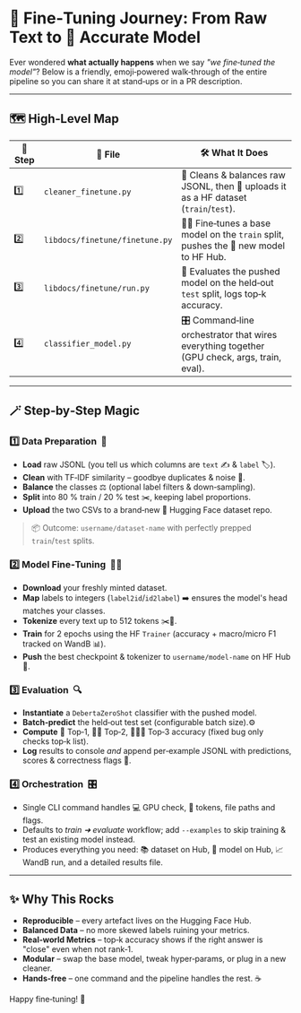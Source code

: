 # 🚀 Fine‑Tuning Journey: From Raw Text to 🎯 Accurate Model

Ever wondered **what actually happens** when we say *"we fine‑tuned the model"*?  Below is a friendly, emoji‑powered walk‑through of the entire pipeline so you can share it at stand‑ups or in a PR description.

---
## 🗺️ High‑Level Map

| 🏁 Step | 📂 File | 🛠️ What It Does |
|---------|---------|-----------------|
| 1️⃣  | `cleaner_finetune.py` | 🧹 Cleans & balances raw JSONL, then 🚚 uploads it as a HF dataset (`train`/`test`). |
| 2️⃣  | `libdocs/finetune/finetune.py` | 🏋️‍♂️ Fine‑tunes a base model on the `train` split, pushes the 🎯 new model to HF Hub. |
| 3️⃣  | `libdocs/finetune/run.py` | 🔬 Evaluates the pushed model on the held‑out `test` split, logs top‑k accuracy. |
| 4️⃣  | `classifier_model.py` | 🎛️ Command‑line orchestrator that wires everything together (GPU check, args, train, eval). |

---
## 🪄 Step‑by‑Step Magic

### 1️⃣ Data Preparation  🧹
* **Load** raw JSONL (you tell us which columns are `text` ✍️ & `label` 🏷️).
* **Clean** with TF‑IDF similarity – goodbye duplicates & noise 👋.
* **Balance** the classes ⚖️ (optional label filters & down‑sampling).
* **Split** into 80 % train / 20 % test ✂️, keeping label proportions.
* **Upload** the two CSVs to a brand‑new 🤩 Hugging Face dataset repo.

> 📦 Outcome: `username/dataset‑name` with perfectly prepped `train`/`test` splits.

### 2️⃣ Model Fine‑Tuning  🏋️‍♂️
* **Download** your freshly minted dataset.
* **Map** labels to integers (`label2id`/`id2label`) ➡️ ensures the model's head matches your classes.
* **Tokenize** every text up to 512 tokens ✂️📏.
* **Train** for 2 epochs using the HF `Trainer` (accuracy + macro/micro F1 tracked on WandB 📊).
* **Push** the best checkpoint & tokenizer to `username/model‑name` on HF Hub 🚀.

### 3️⃣ Evaluation  🔍
* **Instantiate** a `DebertaZeroShot` classifier with the pushed model.
* **Batch‑predict** the held‑out test set (configurable batch size).⚙️
* **Compute** 🎯 Top‑1, 🎯🎯 Top‑2, 🎯🎯🎯 Top‑3 accuracy (fixed bug only checks top‑k list). 
* **Log** results to console *and* append per‑example JSONL with predictions, scores & correctness flags 📄.

### 4️⃣ Orchestration  🎛️
* Single CLI command handles 💻 GPU check, 🔑 tokens, file paths and flags.
* Defaults to *train ➜ evaluate* workflow; add `--examples` to skip training & test an existing model instead.
* Produces everything you need: 📚 dataset on Hub, 🤗 model on Hub, 📈 WandB run, and a detailed results file.

---
## ✨ Why This Rocks

* **Reproducible** – every artefact lives on the Hugging Face Hub.
* **Balanced Data** – no more skewed labels ruining your metrics.
* **Real‑world Metrics** – top‑k accuracy shows if the right answer is "close" even when not rank‑1.
* **Modular** – swap the base model, tweak hyper‑params, or plug in a new cleaner.
* **Hands‑free** – one command and the pipeline handles the rest. ☕️

Happy fine‑tuning! 🎉 